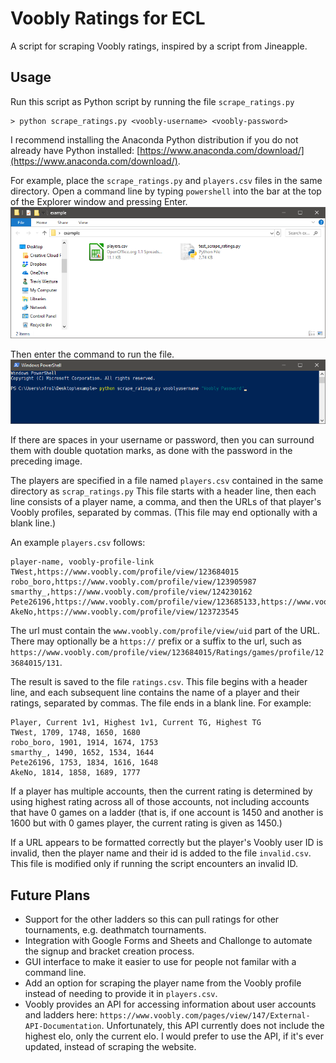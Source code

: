 # Voobly Ratings for ECL

A script for scraping Voobly ratings, inspired by a script from Jineapple.

## Usage

Run this script as Python script by running the file `scrape_ratings.py`
```
> python scrape_ratings.py <voobly-username> <voobly-password>
```
I recommend installing the Anaconda Python distribution if you do not already have Python installed: [https://www.anaconda.com/download/](https://www.anaconda.com/download/).

For example, place the `scrape_ratings.py` and `players.csv` files in the same directory.
Open a command line by typing `powershell` into the bar at the top of the Explorer window and pressing Enter.
![File Structure](images/file-structure.png "File Structure")

Then enter the command to run the file.
![Command Input](images/command-input.png "Command Input")

If there are spaces in your username or password, then you can surround them with double quotation marks, as done with the password in the preceding image.

The players are specified in a file named `players.csv` contained in the same directory as `scrap_ratings.py`
This file starts with a header line, then each line consists of a player name, a comma, and then the URLs of that player's Voobly profiles, separated by commas.
(This file may end optionally with a blank line.)

An example `players.csv` follows:
```
player-name, voobly-profile-link
TWest,https://www.voobly.com/profile/view/123684015
robo_boro,https://www.voobly.com/profile/view/123905987
smarthy_,https://www.voobly.com/profile/view/124230162
Pete26196,https://www.voobly.com/profile/view/123685133,https://www.voobly.com/profile/view/124976639
AkeNo,https://www.voobly.com/profile/view/123723545
```

The url must contain the `www.voobly.com/profile/view/uid` part of the URL.
There may optionally be a `https://` prefix or a suffix to the url, such as `https://www.voobly.com/profile/view/123684015/Ratings/games/profile/123684015/131`.

The result is saved to the file `ratings.csv`.
This file begins with a header line, and each subsequent line contains the name of a player and their ratings, separated by commas.
The file ends in a blank line.
For example:
```
Player, Current 1v1, Highest 1v1, Current TG, Highest TG
TWest, 1709, 1748, 1650, 1680
robo_boro, 1901, 1914, 1674, 1753
smarthy_, 1490, 1652, 1534, 1644
Pete26196, 1753, 1834, 1616, 1648
AkeNo, 1814, 1858, 1689, 1777

```

If a player has multiple accounts, then the current rating is determined by using highest rating across all of those accounts, not including accounts that have 0 games on a ladder (that is, if one account is 1450 and another is 1600 but with 0 games player, the current rating is given as 1450.)

If a URL appears to be formatted correctly but the player's Voobly user ID is invalid, then the player name and their id is added to the file `invalid.csv`.
This file is modified only if running the script encounters an invalid ID.

## Future Plans
* Support for the other ladders so this can pull ratings for other tournaments, e.g. deathmatch tournaments.
* Integration with Google Forms and Sheets and Challonge to automate the signup and bracket creation process.
* GUI interface to make it easier to use for people not familar with a command line.
* Add an option for scraping the player name from the Voobly profile instead of needing to provide it in `players.csv`.
* Voobly provides an API for accessing information about user accounts and ladders here: `https://www.voobly.com/pages/view/147/External-API-Documentation`. Unfortunately, this API currently does not include the highest elo, only the current elo. I would prefer to use the API, if it's ever updated, instead of scraping the website.

<!-- TODO explain rating for player with 0 games -->
<!-- TODO explain format and update examples for multiple uids -->
